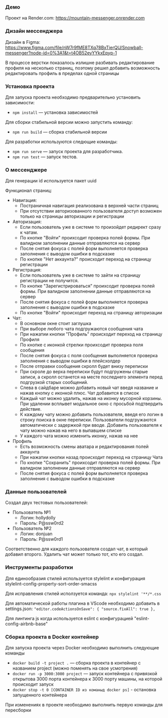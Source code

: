 ### Демо

Проект на Render.com: https://mountain-messenger.onrender.com

### Дизайн мессенджера

Дизайн в Figmа: https://www.figma.com/file/nW7r9fME8TXq78BxTierQU/Snowball-messenger?node-id=0%3A1&t=t4OB52eyYYkxEpyp-1

В процессе верстки показалось излишне разбивать редактирование профиля на несколько страниц, поэтому решил добавить возможность редактировать профиль в пределах одной страницы

### Установка проекта

Для запуска проекта необходимо предварительно установить зависимости:

- `npm install` — установка зависимостей

Для сборки стабильной версии можно запустить команду:

- `npm run build` — сборка стабильной версии

Для разработки используются следющие команды:

- `npm run serve` — запуск проекта для разработчика.
- `npm run test` — запуск тестов.

### О мессенджере

Для генерации id используется пакет uuid

Функционал страниц:

- Навигация:
  - Постраничная навигация реализована в верхней части страниц
  - При отсутствии авторизованного пользователя доступ возможен только на страницы авторизации и регистрации
- Авторизация:
  - Если пользователь уже в системе то произойдет редирект сразу к чатам.
  - По кнопке "Войти" проихсодит проверка полей формы. При валидном заполнении данные отправляются на сервер
  - После снятия фокуса с полей форм выполняется проверка заполнения с выводом ошибки в подсказке
  - По кнопке "Нет аккаунта?" происходит переход на страницу регистрации
- Регистрация:
  - Если пользователь уже в системе то зайти на страницу регистрации не получится.
  - По кнопке "Зарегистрироваться" проихсодит проверка полей формы. При валидном заполнении данные отправляются на сервер
  - После снятия фокуса с полей форм выполняется проверка заполнения с выводом ошибки в подсказке
  - По кнопке "Войти" происходит переход на страницу авторизации
- Чат:
  - В основном окне стоит заглушка
  - При выборе любого чата подгружаются сообщения чата
  - При нажатии кнопки "Профиль" происходит переход на страницу Профиля
  - По кнопке с иконкой стрелки проихсодит проверка поля сообщения
  - После снятия фокуса с поля сообщения выполняется проверка заполнения с выводом ошибки в плейсхолдер
  - После отправки сообщения скролл будет внизу переписки
  - При скроле до верха переписки будут подгружены старые записи, а скролл останется на месте последнего элемента перед подгрузкой старых сообщений.
  - Слева в сайдбаре можно добавить новый чат введя название и нажав кнопку с иконкой плюс. Чат добавится в список
  - Каждый чат можно удалить, нажав на иконку мусорной корзины. При удалении всплывет модальное окно с просьбой подтвердить действие.
  - К каждому чату можно добавить пользователя, введя его логин в строку поиска в окне переписки. Пользователи подгружаются автоматически с задержкой при вводе. Добавить пользователя к чату можно нажав на него в выпавшем списке
  - У каждого чата можно изменить иконку, нажав на нее
- Профиль
  - Есть возможность смены аватара и редактирования полей аккаунта
  - При нажатии кнопки назад происходит переход на страницу Чата
  - По кнопке "Сохранить" проихсодит проверка полей формы. При валидном заполнении данные отправляются на сервер
  - После снятия фокуса с полей форм выполняется проверка заполнения с выводом ошибки в подсказке

### Данные пользователей

Создал двух тестовых пользователей:

- Пользователь №1
  - Логин: hollydolly
  - Пароль: P@ssw0rd2
- Пользователь №2
  - Логин: donjuan
  - Пароль: P@ssw0rd1

Соответственно для каждого пользователя создал чат, в который добавил второго. Удалить чат может только тот, кто его создал.

### Инструменты разработки

Для единообразия стилей используется stylelint и конфигурация stylelint-config-property-sort-order-smacss

Для исправления стилей исползуется команда:
`npx stylelint '**/*.css`

Для автоматической работы плагина в VScode необходимо добавить в settings.json:
`"editor.codeActionsOnSave": {
  "source.fixAll": true
},`

Для линтинга js когда используется eslint с конфигурацией "eslint-config-airbnb-base"

### Сборка проекта в Docker контейнер

Для запуска проекта через Docker необходимо выполнить следующие команды

- `docker build -t project .` — сборка проекта в контейнер с названием project (можно поменять на свое усмотрения)
- `docker run -p 3000:3000 project` — запуск контейнера с привязкой открытова 3000 порта контейнера к 3000 порту машины, на которой происходит запуск
- `docker stop -t 0 [CONTAINER ID из команыд docker ps]` - остановка запущенного контейнера

При изменениях в проекте необходимо выполнить первую команды для пересборки
